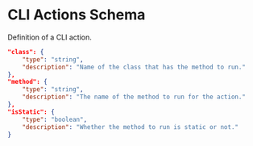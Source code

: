 # CLI Actions Schema

Definition of a CLI action.

```json
"class": {
    "type": "string",
    "description": "Name of the class that has the method to run."
},
"method": {
    "type": "string",
    "description": "The name of the method to run for the action."
},
"isStatic": {
    "type": "boolean",
    "description": "Whether the method to run is static or not."
}
```
